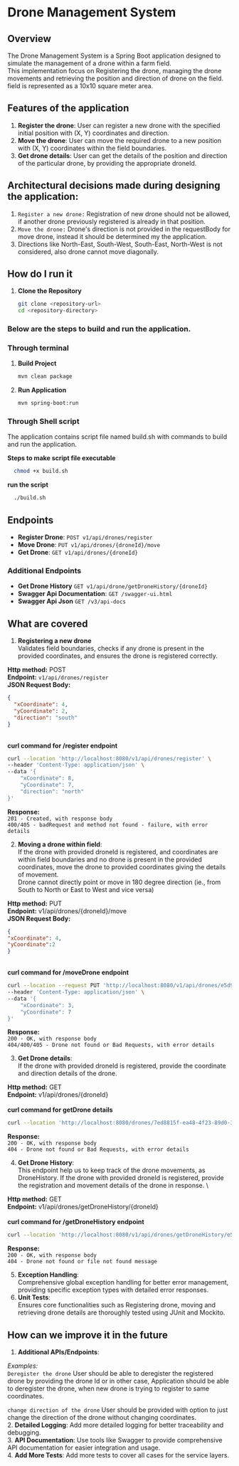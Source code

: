 # Drone Management System

## Overview

The Drone Management System is a Spring Boot application designed to simulate the management of a drone within a farm field.<br> 
This implementation focus on Registering the drone, managing the drone movements and retrieving the position and direction of drone on the field. field is represented as a 10x10 square meter area.

## Features of the application
1. **Register the drone**: User can register a new drone with the specified initial position with (X, Y) coordinates and direction.
2. **Move the drone**: User can move the required drone to a new position with (X, Y) coordinates within the field boundaries.
3. **Get drone details**: User can get the details of the position and direction of the particular drone, by providing the appropriate droneId.

## Architectural decisions made during designing the application:

1. `Register a new drone:` Registration of new drone should not be allowed, if another drone previously registered is already in that position.<br>
2. `Move the drone:` Drone's direction is not provided in the requestBody for move drone, instead it should be determined my the application.
3.  Directions like North-East, South-West, South-East, North-West is not considered, also drone cannot move diagonally.

## How do I run it

1. **Clone the Repository**
   ```sh
   git clone <repository-url>
   cd <repository-directory>
### Below are the steps to build and run the application.

### Through terminal
1. **Build Project**
    ```sh
   mvn clean package
2. **Run Application**
    ```sh
   mvn spring-boot:run 
   
### Through Shell script
The application contains script file named build.sh with commands to build and run the application.

**Steps to make script file executable** 
 ```sh
   chmod +x build.sh
 ```
**run the script** 
 ```sh
   ./build.sh
 ```

## Endpoints
- **Register Drone**: `POST v1/api/drones/register`
- **Move Drone**: `PUT v1/api/drones/{droneId}/move`
- **Get Drone**: `GET v1/api/drones/{droneId}`
### Additional Endpoints
- **Get Drone History** `GET v1/api/drone/getDroneHistory/{droneId}`
- **Swagger Api Documentation**: `GET /swagger-ui.html`
- **Swagger Api Json** `GET /v3/api-docs`

## What are covered

1. **Registering a new drone**<br>
Validates field boundaries, checks if any drone is present in the provided coordinates, and ensures the drone is registered correctly.

**Http method:** POST  
**Endpoint:** `v1/api/drones/register`  
**JSON Request Body:**
```json
{
  "xCoordinate": 4,
  "yCoordinate": 2,
  "direction": "south"
}
```
\
**curl command for /register endpoint**
```sh
curl --location 'http://localhost:8080/v1/api/drones/register' \
--header 'Content-Type: application/json' \
--data '{
    "xCoordinate": 8,
    "yCoordinate": 7,
    "direction": "north"
}'
```
**Response:** \
`201 - Created, with response body` \
`400/405 - badRequest and method not found - failure, with error details`

2. **Moving a drone within field**: \
If the drone with provided droneId is registered, and coordinates are within field boundaries and no drone is present in the provided coordinates, 
move the drone to provided coordinates giving the details of movement. \
Drone cannot directly point or move in 180 degree direction (ie., from South to North or East to West and vice versa)

**Http method:** PUT \
**Endpoint:** v1/api/drones/{droneId}/move \
**JSON Request Body:**
```json
{
"xCoordinate": 4,
"yCoordinate":2
}
``` 
 \
**curl command for /moveDrone endpoint**
```sh
curl --location --request PUT 'http://localhost:8080/v1/api/drones/e5d9cf86-065f-4df9-b969-09cbd4a4ff20/move' \
--header 'Content-Type: application/json' \
--data '{
    "xCoordinate": 3,
    "yCoordinate": 7
}'
```
**Response:** \
`200 - OK, with response body`\
`404/400/405 - Drone not found or Bad Requests, with error details`

3. **Get Drone details**: \
If the drone with provided droneId is registered, provide the coordinate and direction details of the drone.<br>

**Http method:** GET \
**Endpoint:** v1/api/drones/{droneId} \
\
**curl command for getDrone details**
```sh
curl --location 'http://localhost:8080/drones/7ed8815f-ea48-4f23-89d0-380d956e2d38'
```
**Response:** \
`200 - OK, with response body`\
`404 - Drone not found or Bad Requests, with error details`

4. **Get Drone History**: \
This endpoint help us to keep track of the drone movements, as DroneHistory.
If the drone with provided droneId is registered, provide the registration and movement details of the drone in response. \

**Http method:** GET \
**Endpoint:** v1/api/drones/getDroneHistory/{droneId} \
\
**curl command for /getDroneHistory endpoint**
```sh
curl --location 'http://localhost:8080/v1/api/drones/getDroneHistory/e5d9cf86-065f-4df9-b969-09cbda4ff20'
```
**Response:** \
`200 - OK, with response body`\
`404 - Drone not found or file not found message`

5. **Exception Handling**:<br> Comprehensive global exception handling for better error management, providing specific exception types with detailed error responses.<br>
6. **Unit Tests**:<br> Ensures core functionalities such as Registering drone, moving and retrieving drone details are thoroughly tested using JUnit and Mockito.<br>

## How can we improve it in the future
1. **Additional APIs/Endpoints**: 

*Examples:* \
`Deregister the drone` User should be able to deregister the registered drone by providing the drone Id or in other case, 
Application should be able to deregister the drone, when new drone is trying to register to same coordinates.<br>

`change direction of the drone` User should be provided with option to just change the direction of the drone without changing coordinates.<br>
2. **Detailed Logging**: Add more detailed logging for better traceability and debugging.<br>
3. **API Documentation**: Use tools like Swagger to provide comprehensive API documentation for easier integration and usage.<br>
4. **Add More Tests**: Add more tests to cover all cases for the service layers.